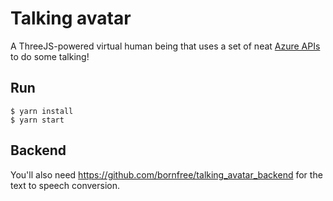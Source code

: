 # Talking avatar


A ThreeJS-powered virtual human being that uses a set of neat [Azure APIs](https://learn.microsoft.com/en-us/azure/cognitive-services/speech-service/how-to-speech-synthesis-viseme) to do some talking!


## Run
```
$ yarn install
$ yarn start
```

## Backend
You'll also need https://github.com/bornfree/talking_avatar_backend for the text to speech conversion.
